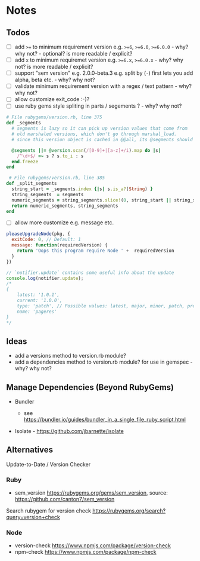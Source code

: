 # Notes

## Todos

- [ ] add `>=` to minimum requirement version e.g. `>=6`, `>=6.0`, `>=6.0.0` - why? why not? - optional? is more readable / explicit?
- [ ] add `x` to minimum requiremet version e.g. `>=6.x`, `>=6.0.x` - why? why not? is more readable / explicit?
- [ ] support "sem version" e.g. 2.0.0-beta.3 e.g. split by (`-`) first lets you add alpha, beta etc. - why? why not?
- [ ] validate minimum requirement version with a regex / text pattern - why? why not?
- [ ] allow customize exit_code :-)?
- [ ] use ruby gems style spliting in parts / segements ? - why? why not?

```ruby
# File rubygems/version.rb, line 375
def _segments
  # segments is lazy so it can pick up version values that come from
  # old marshaled versions, which don't go through marshal_load.
  # since this version object is cached in @@all, its @segments should be frozen

  @segments ||= @version.scan(/[0-9]+|[a-z]+/i).map do |s|
    /^\d+$/ =~ s ? s.to_i : s
  end.freeze
end

 # File rubygems/version.rb, line 385
def _split_segments
  string_start = _segments.index {|s| s.is_a?(String) }
  string_segments  = segments
  numeric_segments = string_segments.slice!(0, string_start || string_segments.size)
  return numeric_segments, string_segments
end
```

- [ ] allow more customize e.g. message etc.

```js
pleaseUpgradeNode(pkg, {
  exitCode: 0, // Default: 1
  message: function(requiredVersion) {
    return 'Oops this program require Node ' +  requiredVersion
  }
})

// `notifier.update` contains some useful info about the update
console.log(notifier.update);
/*
{
	latest: '1.0.1',
	current: '1.0.0',
	type: 'patch', // Possible values: latest, major, minor, patch, prerelease, build
	name: 'pageres'
}
*/
```


## Ideas

- add a versions method to version.rb module?
- add a dependencies method to version.rb module? for use in gemspec - why? why not?


## Manage Dependencies (Beyond RubyGems)

- Bundler
  - see <https://bundler.io/guides/bundler_in_a_single_file_ruby_script.html>

- Isolate - <https://github.com/jbarnette/isolate>
  



## Alternatives

Update-to-Date / Version Checker

### Ruby

- sem_version <https://rubygems.org/gems/sem_version>, source: <https://github.com/canton7/sem_version>

Search rubygem for version check <https://rubygems.org/search?query=version+check>

### Node

- version-check <https://www.npmjs.com/package/version-check>
- npm-check <https://www.npmjs.com/package/npm-check>


